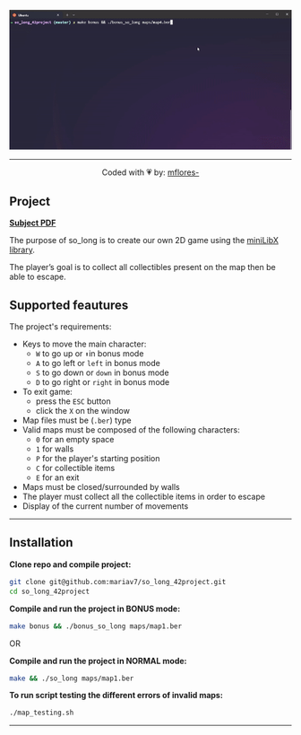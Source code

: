 <div align="center">

![Demo:](misc/demo.gif)

---
Coded with 💗 by: [mflores-](https://github.com/mariav7)

</div>

## Project

[**Subject PDF**](misc/en.subject.pdf)

The purpose of so_long is to create our own 2D game using the [miniLibX library](https://github.com/42Paris/minilibx-linux).

The player’s goal is to collect all collectibles present on the map then be able to escape.

## Supported feautures

The project's requirements:
* Keys to move the main character:
  * `W` to go up or `⬆️`in bonus mode
  * `A` to go left or `left` in bonus mode
  * `S` to go down or `down` in bonus mode
  * `D` to go right or `right` in bonus mode
* To exit game:
  * press the `ESC` button
  * click the `X` on the window
* Map files must be (`.ber`) type
* Valid maps must be composed of the following characters:
  * `0` for an empty space
  * `1` for walls
  * `P` for the player's starting position
  * `C` for collectible items
  * `E` for an exit
* Maps must be closed/surrounded by walls
* The player must collect all the collectible items in order to escape
* Display of the current number of movements

---

## Installation

**Clone repo and compile project:**
```bash
git clone git@github.com:mariav7/so_long_42project.git
cd so_long_42project
```

**Compile and run the project in BONUS mode:**
```bash
make bonus && ./bonus_so_long maps/map1.ber
```

OR

**Compile and run the project in NORMAL mode:**
```bash
make && ./so_long maps/map1.ber
```

**To run script testing the different errors of invalid maps:**
```bash
./map_testing.sh
```
---
